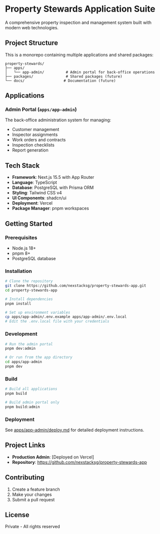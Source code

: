 # Property Stewards Application Suite

A comprehensive property inspection and management system built with modern web technologies.

## Project Structure

This is a monorepo containing multiple applications and shared packages:

```
property-stewards/
├── apps/
│   └── app-admin/          # Admin portal for back-office operations
├── packages/               # Shared packages (future)
└── docs/                  # Documentation (future)
```

## Applications

### Admin Portal (`apps/app-admin`)
The back-office administration system for managing:
- Customer management
- Inspector assignments
- Work orders and contracts
- Inspection checklists
- Report generation

## Tech Stack

- **Framework**: Next.js 15.5 with App Router
- **Language**: TypeScript
- **Database**: PostgreSQL with Prisma ORM
- **Styling**: Tailwind CSS v4
- **UI Components**: shadcn/ui
- **Deployment**: Vercel
- **Package Manager**: pnpm workspaces

## Getting Started

### Prerequisites
- Node.js 18+
- pnpm 8+
- PostgreSQL database

### Installation

```bash
# Clone the repository
git clone https://github.com/nexstacksg/property-stewards-app.git
cd property-stewards-app

# Install dependencies
pnpm install

# Set up environment variables
cp apps/app-admin/.env.example apps/app-admin/.env.local
# Edit the .env.local file with your credentials
```

### Development

```bash
# Run the admin portal
pnpm dev:admin

# Or run from the app directory
cd apps/app-admin
pnpm dev
```

### Build

```bash
# Build all applications
pnpm build

# Build admin portal only
pnpm build:admin
```

### Deployment

See [apps/app-admin/deploy.md](apps/app-admin/deploy.md) for detailed deployment instructions.

## Project Links

- **Production Admin**: [Deployed on Vercel]
- **Repository**: https://github.com/nexstacksg/property-stewards-app

## Contributing

1. Create a feature branch
2. Make your changes
3. Submit a pull request

## License

Private - All rights reserved